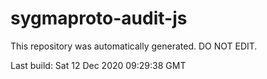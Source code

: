 # sygmaproto-audit-js
This repository was automatically generated. DO NOT EDIT. 

Last build: Sat 12 Dec 2020 09:29:38 GMT
